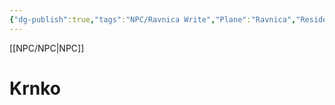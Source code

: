 ```yaml
---
{"dg-publish":true,"tags":"NPC/Ravnica Write","Plane":"Ravnica","Residence":"10thDistrict","permalink":"/npc/krenko/","dgHomeLink":true,"dgPassFrontmatter":true}
---
```


[[NPC/NPC|NPC]]
# Krnko